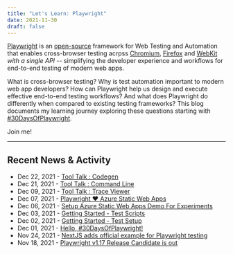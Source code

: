 ```yaml
---
title: "Let's Learn: Playwright"
date: 2021-11-30
draft: false
---
```


[Playwright](https://playwright.dev) is an [open-source](https://github.com/microsoft/playwright) framework for Web Testing and Automation that enables cross-browser testing acrpss [Chromium](https://www.chromium.org/Home), [Firefox](https://www.mozilla.org/firefox) and [WebKit](https://webkit.org/) _with a single API_ -- 
simplifying the developer experience and workflows for end-to-end testing of modern web apps.

What is cross-browser testing? Why is test automation important to modern web app developers? How can Playwright help us design and execute effective end-to-end testing workflows? And what does Playwright do differently when compared to existing testing frameworks? This blog documents my learning journey exploring these questions starting with [#30DaysOfPlaywright](about/#my-30daysofplaywright-quickstart).

Join me!

---

## Recent News & Activity

 * Dec 22, 2021 - [Tool Talk : Codegen](006-codegen)
 * Dec 21, 2021 - [Tool Talk : Command Line](005-command-line)
 * Dec 09, 2021 - [Tool Talk : Trace Viewer](004-trace-viewer)
 * Dec 07, 2021 - [Playwright ♥️ Azure Static Web Apps](003-aswa-demo-app)
 * Dec 06, 2021 - [Setup Azure Static Web Apps Demo For Experiments](https://green-stone-0ef96ef10.azurestaticapps.net/)
 * Dec 03, 2021 - [Getting Started - Test Scripts](002-getting-started-testing/)
 * Dec 02, 2021 - [Getting Started - Test Setup](001-getting-started-setup/)
 * Dec 01, 2021 - [Hello, #30DaysOfPlaywright!](000-hello-30days)
 * Nov 24, 2021 - [NextJS adds official example for Playwright testing](https://twitter.com/maxibanki/status/1463443111099707392)
 * Nov 18, 2021 - [Playwright v1.17 Release Candidate is out](https://twitter.com/playwrightweb/status/1461252085664522242)